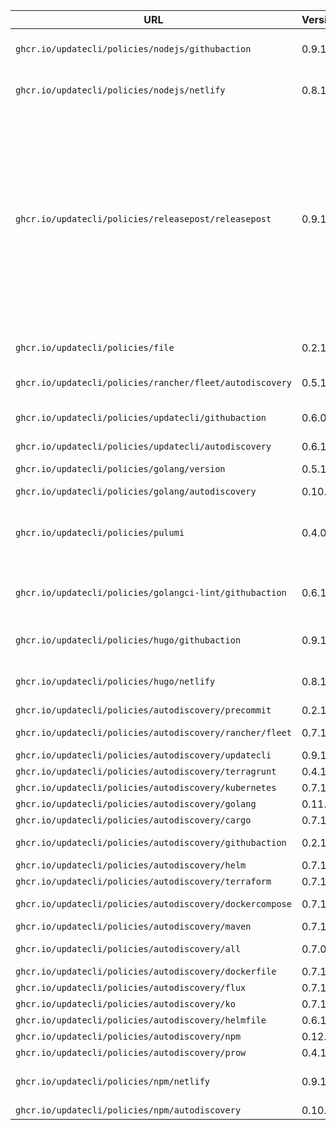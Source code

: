 | URL | Version | Description | Link |
|------------|----------|-----------|---------| 
| `ghcr.io/updatecli/policies/nodejs/githubaction` | 0.9.1 | Automatically update the NodeJS version used by GitHub action workflows. | [link](https://github.com/updatecli/policies/tree/main/./updatecli/policies/nodejs/githubaction/README.md) |
| `ghcr.io/updatecli/policies/nodejs/netlify` | 0.8.1 | Automatically update the NodeJS version used by Netlify. | [link](https://github.com/updatecli/policies/tree/main/./updatecli/policies/nodejs/netlify/README.md) |
| `ghcr.io/updatecli/policies/releasepost/releasepost` | 0.9.1 | releasepost is a release note town crier. It retrieves release notes from a third location, like a GitHub release, and then copy them locally to your directory of choice. This policy takes care of publishing any new file generated to a git repository. It creates one file per release note version and an index file. It can creates files using different formats like markdown, asciidoctor, or json. | [link](https://github.com/updatecli/policies/tree/main/./updatecli/policies/releasepost/releasepost/README.md) |
| `ghcr.io/updatecli/policies/file` | 0.2.1 | Copy files from a git repository and commit it into another git repository. | [link](https://github.com/updatecli/policies/tree/main/./updatecli/policies/file/README.md) |
| `ghcr.io/updatecli/policies/rancher/fleet/autodiscovery` | 0.5.1 | Rancher Fleet Autodiscovery | [link](https://github.com/updatecli/policies/tree/main/./updatecli/policies/rancher/fleet/autodiscovery/README.md) |
| `ghcr.io/updatecli/policies/updatecli/githubaction` | 0.6.0 | Automatically update the Updatecli version used by GitHub action workflows. | [link](https://github.com/updatecli/policies/tree/main/./updatecli/policies/updatecli/githubaction/README.md) |
| `ghcr.io/updatecli/policies/updatecli/autodiscovery` | 0.6.1 | Updatecli Autodiscovery | [link](https://github.com/updatecli/policies/tree/main/./updatecli/policies/updatecli/autodiscovery/README.md) |
| `ghcr.io/updatecli/policies/golang/version` | 0.5.1 | Golang Version update policy | [link](https://github.com/updatecli/policies/tree/main/./updatecli/policies/golang/version/README.md) |
| `ghcr.io/updatecli/policies/golang/autodiscovery` | 0.10.1 | Golang Autodiscovery | [link](https://github.com/updatecli/policies/tree/main/./updatecli/policies/golang/autodiscovery/README.md) |
| `ghcr.io/updatecli/policies/pulumi` | 0.4.0 | Bump Pulumi golang packages to align with versions defined in github.com/pulumi/pulumi-terraform-bridge | [link](https://github.com/updatecli/policies/tree/main/./updatecli/policies/pulumi/README.md) |
| `ghcr.io/updatecli/policies/golangci-lint/githubaction` | 0.6.1 | Automatically update GitHub action workflows with the latest golangci-lint version. | [link](https://github.com/updatecli/policies/tree/main/./updatecli/policies/golangci-lint/githubaction/README.md) |
| `ghcr.io/updatecli/policies/hugo/githubaction` | 0.9.1 | Automatically update the HUGO version in GitHub action files. | [link](https://github.com/updatecli/policies/tree/main/./updatecli/policies/hugo/githubaction/README.md) |
| `ghcr.io/updatecli/policies/hugo/netlify` | 0.8.1 | Automatically update the HUGO version used by Netlify. | [link](https://github.com/updatecli/policies/tree/main/./updatecli/policies/hugo/netlify/README.md) |
| `ghcr.io/updatecli/policies/autodiscovery/precommit` | 0.2.1 | Precommit Autodiscovery | [link](https://github.com/updatecli/policies/tree/main/./updatecli/policies/autodiscovery/precommit/README.md) |
| `ghcr.io/updatecli/policies/autodiscovery/rancher/fleet` | 0.7.1 | Rancher Fleet Autodiscovery | [link](https://github.com/updatecli/policies/tree/main/./updatecli/policies/autodiscovery/rancher/fleet/README.md) |
| `ghcr.io/updatecli/policies/autodiscovery/updatecli` | 0.9.1 | Updatecli Autodiscovery | [link](https://github.com/updatecli/policies/tree/main/./updatecli/policies/autodiscovery/updatecli/README.md) |
| `ghcr.io/updatecli/policies/autodiscovery/terragrunt` | 0.4.1 | Terragrunt Autodiscovery | [link](https://github.com/updatecli/policies/tree/main/./updatecli/policies/autodiscovery/terragrunt/README.md) |
| `ghcr.io/updatecli/policies/autodiscovery/kubernetes` | 0.7.1 | Kubernetes Autodiscovery | [link](https://github.com/updatecli/policies/tree/main/./updatecli/policies/autodiscovery/kubernetes/README.md) |
| `ghcr.io/updatecli/policies/autodiscovery/golang` | 0.11.1 | Golang Autodiscovery | [link](https://github.com/updatecli/policies/tree/main/./updatecli/policies/autodiscovery/golang/README.md) |
| `ghcr.io/updatecli/policies/autodiscovery/cargo` | 0.7.1 | Cargo crate autodiscovery | [link](https://github.com/updatecli/policies/tree/main/./updatecli/policies/autodiscovery/cargo/README.md) |
| `ghcr.io/updatecli/policies/autodiscovery/githubaction` | 0.2.1 | GitHub action Autodiscovery | [link](https://github.com/updatecli/policies/tree/main/./updatecli/policies/autodiscovery/githubaction/README.md) |
| `ghcr.io/updatecli/policies/autodiscovery/helm` | 0.7.1 | Helm Autodiscovery | [link](https://github.com/updatecli/policies/tree/main/./updatecli/policies/autodiscovery/helm/README.md) |
| `ghcr.io/updatecli/policies/autodiscovery/terraform` | 0.7.1 | Terraform Autodiscovery | [link](https://github.com/updatecli/policies/tree/main/./updatecli/policies/autodiscovery/terraform/README.md) |
| `ghcr.io/updatecli/policies/autodiscovery/dockercompose` | 0.7.1 | Docker Compose Autodiscovery | [link](https://github.com/updatecli/policies/tree/main/./updatecli/policies/autodiscovery/dockercompose/README.md) |
| `ghcr.io/updatecli/policies/autodiscovery/maven` | 0.7.1 | Maven Autodiscovery | [link](https://github.com/updatecli/policies/tree/main/./updatecli/policies/autodiscovery/maven/README.md) |
| `ghcr.io/updatecli/policies/autodiscovery/all` | 0.7.0 | Autodiscovery Policy for Updatecli | [link](https://github.com/updatecli/policies/tree/main/./updatecli/policies/autodiscovery/all/README.md) |
| `ghcr.io/updatecli/policies/autodiscovery/dockerfile` | 0.7.1 | Dockerfile Autodiscovery | [link](https://github.com/updatecli/policies/tree/main/./updatecli/policies/autodiscovery/dockerfile/README.md) |
| `ghcr.io/updatecli/policies/autodiscovery/flux` | 0.7.1 | Flux Autodiscovery | [link](https://github.com/updatecli/policies/tree/main/./updatecli/policies/autodiscovery/flux/README.md) |
| `ghcr.io/updatecli/policies/autodiscovery/ko` | 0.7.1 | Ko Autodiscovery | [link](https://github.com/updatecli/policies/tree/main/./updatecli/policies/autodiscovery/ko/README.md) |
| `ghcr.io/updatecli/policies/autodiscovery/helmfile` | 0.6.1 | Helmfile Autodiscovery | [link](https://github.com/updatecli/policies/tree/main/./updatecli/policies/autodiscovery/helmfile/README.md) |
| `ghcr.io/updatecli/policies/autodiscovery/npm` | 0.12.1 | NPM Autodiscovery | [link](https://github.com/updatecli/policies/tree/main/./updatecli/policies/autodiscovery/npm/README.md) |
| `ghcr.io/updatecli/policies/autodiscovery/prow` | 0.4.1 | Prow Autodiscovery | [link](https://github.com/updatecli/policies/tree/main/./updatecli/policies/autodiscovery/prow/README.md) |
| `ghcr.io/updatecli/policies/npm/netlify` | 0.9.1 | Automatically update the NPM version used by Netlify. | [link](https://github.com/updatecli/policies/tree/main/./updatecli/policies/npm/netlify/README.md) |
| `ghcr.io/updatecli/policies/npm/autodiscovery` | 0.10.1 | NPM Autodiscovery | [link](https://github.com/updatecli/policies/tree/main/./updatecli/policies/npm/autodiscovery/README.md) |